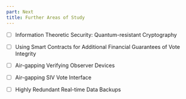 ```yaml
---
part: Next
title: Further Areas of Study
---
```


- [ ] Information Theoretic Security: Quantum-resistant Cryptography

- [ ] Using Smart Contracts for Additional Financial Guarantees of Vote Integrity

- [ ] Air-gapping Verifying Observer Devices

- [ ] Air-gapping SIV Vote Interface

- [ ] Highly Redundant Real-time Data Backups
